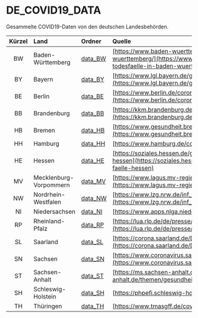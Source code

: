 # DE_COVID19_DATA

Gesammelte COVID19-Daten von den deutschen Landesbehörden.

| Kürzel      | Land                   | Ordner               | Quelle |
| :-:         | :--                    | :--                  | :--    |
| BW          | Baden-Württemberg      | [data_BW](data_BW/) | [https://www.baden-wuerttemberg.de/de/service/presse/pressemitteilung/pid/infektionen-und-todesfaelle-in-baden-wuerttemberg/](https://www.baden-wuerttemberg.de/de/service/presse/pressemitteilung/pid/infektionen-und-todesfaelle-in-baden-wuerttemberg/) |
| BY          | Bayern                 | [data_BY](data_BY/) | [https://www.lgl.bayern.de/gesundheit/infektionsschutz/infektionskrankheiten_a_z/coronavirus/karte_coronavirus/index.htm](https://www.lgl.bayern.de/gesundheit/infektionsschutz/infektionskrankheiten_a_z/coronavirus/karte_coronavirus/index.htm) |
| BE          | Berlin                 | [data_BE](data_BE/) | [https://www.berlin.de/corona/lagebericht/desktop/corona.html#fallzahlen](https://www.berlin.de/corona/lagebericht/desktop/corona.html#fallzahlen) |
| BB          | Brandenburg            | [data_BB](data_BB/) | [https://kkm.brandenburg.de/kkm/de/presse/pressemitteilungen/](https://kkm.brandenburg.de/kkm/de/presse/pressemitteilungen/)
| HB          | Bremen                 | [data_HB](data_HB/) | [https://www.gesundheit.bremen.de/service/aktuelles_aus_dem_ressort/pressemitteilungen-32660](https://www.gesundheit.bremen.de/service/aktuelles_aus_dem_ressort/pressemitteilungen-32660) |
| HH          | Hamburg                | [data_HH](data_HH/) | [https://www.hamburg.de/corona-zahlen/](https://www.hamburg.de/corona-zahlen/) |
| HE          | Hessen                 | [data_HE](data_HE/)  | [https://soziales.hessen.de/gesundheit/corona-hessen/taegliche-uebersicht-der-bestaetigten-sars-cov-2-faelle-hessen](https://soziales.hessen.de/gesundheit/corona-hessen/taegliche-uebersicht-der-bestaetigten-sars-cov-2-faelle-hessen)
| MV          | Mecklenburg-Vorpommern | [data_MV](data_MV/)  | [https://www.lagus.mv-regierung.de/Gesundheit/InfektionsschutzPraevention/Daten-Corona-Pandemie](https://www.lagus.mv-regierung.de/Gesundheit/InfektionsschutzPraevention/Daten-Corona-Pandemie)
| NW          | Nordrhein-Westfalen    | [data_NW](data_NW/)  | [https://www.lzg.nrw.de/inf_schutz/corona_meldelage/index.html](https://www.lzg.nrw.de/inf_schutz/corona_meldelage/index.html)
| NI          | Niedersachsen          | [data_NI](data_NI/) | [https://www.apps.nlga.niedersachsen.de/corona/iframe.php](https://www.apps.nlga.niedersachsen.de/corona/iframe.php) |
| RP          | Rheinland-Pfalz        | [data_RP](data_RP/) | [https://lua.rlp.de/de/presse/detail/news/News/detail/coronavirus-sars-cov-2-aktuelle-fallzahlen-fuer-rheinland-pfalz/](https://lua.rlp.de/de/presse/detail/news/News/detail/coronavirus-sars-cov-2-aktuelle-fallzahlen-fuer-rheinland-pfalz/) |
| SL          | Saarland               | [data_SL](data_SL/)  | [https://corona.saarland.de/DE/service/chronologie-corona/chronologie-corona_node.html](https://corona.saarland.de/DE/service/chronologie-corona/chronologie-corona_node.html)
| SN          | Sachsen                | [data_SN](data_SN/)  | [https://www.coronavirus.sachsen.de/infektionsfaelle-in-sachsen-4151.html](https://www.coronavirus.sachsen.de/infektionsfaelle-in-sachsen-4151.html)
| ST          | Sachsen-Anhalt         | [data_ST](data_ST/)  | [https://ms.sachsen-anhalt.de/themen/gesundheit/aktuell/coronavirus/](https://ms.sachsen-anhalt.de/themen/gesundheit/aktuell/coronavirus/)
| SH          | Schleswig-Holstein     | [data_SH](data_SH/)  | [https://phpefi.schleswig-holstein.de/corona/](https://phpefi.schleswig-holstein.de/corona/)
| TH          | Thüringen              | [data_TH](data_TH/) | [https://www.tmasgff.de/covid-19/fallzahlen](https://www.tmasgff.de/covid-19/fallzahlen) |
